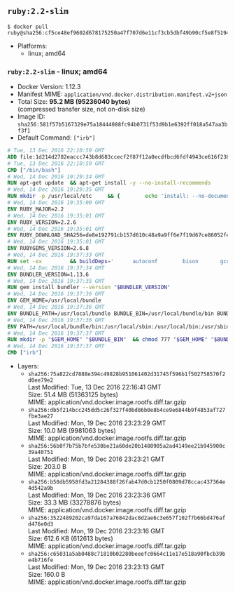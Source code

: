 ## `ruby:2.2-slim`

```console
$ docker pull ruby@sha256:cf5ce48ef9602d678175250a47f707d6e11cf3cb5dbf49b90cf5e8f519422419
```

-	Platforms:
	-	linux; amd64

### `ruby:2.2-slim` - linux; amd64

-	Docker Version: 1.12.3
-	Manifest MIME: `application/vnd.docker.distribution.manifest.v2+json`
-	Total Size: **95.2 MB (95236040 bytes)**  
	(compressed transfer size, not on-disk size)
-	Image ID: `sha256:581f57b5167329e75a18444088fc94b0731f53d9b1e6392ff018a547aa3bf3f1`
-	Default Command: `["irb"]`

```dockerfile
# Tue, 13 Dec 2016 22:10:59 GMT
ADD file:1d214d2782eaccc743b8d683ccecf2f87f12a0ecdfbcd6fdf4943ce616f23870 in / 
# Tue, 13 Dec 2016 22:10:59 GMT
CMD ["/bin/bash"]
# Wed, 14 Dec 2016 19:29:34 GMT
RUN apt-get update 	&& apt-get install -y --no-install-recommends 		bzip2 		ca-certificates 		libffi-dev 		libgdbm3 		libssl-dev 		libyaml-dev 		procps 		zlib1g-dev 	&& rm -rf /var/lib/apt/lists/*
# Wed, 14 Dec 2016 19:29:35 GMT
RUN mkdir -p /usr/local/etc 	&& { 		echo 'install: --no-document'; 		echo 'update: --no-document'; 	} >> /usr/local/etc/gemrc
# Wed, 14 Dec 2016 19:35:00 GMT
ENV RUBY_MAJOR=2.2
# Wed, 14 Dec 2016 19:35:01 GMT
ENV RUBY_VERSION=2.2.6
# Wed, 14 Dec 2016 19:35:01 GMT
ENV RUBY_DOWNLOAD_SHA256=de8e192791cb157d610c48a9a9ff6e7f19d67ce86052feae62b82e3682cc675f
# Wed, 14 Dec 2016 19:35:01 GMT
ENV RUBYGEMS_VERSION=2.6.8
# Wed, 14 Dec 2016 19:37:33 GMT
RUN set -ex 		&& buildDeps=' 		autoconf 		bison 		gcc 		libbz2-dev 		libgdbm-dev 		libglib2.0-dev 		libncurses-dev 		libreadline-dev 		libxml2-dev 		libxslt-dev 		make 		ruby 		wget 	' 	&& apt-get update 	&& apt-get install -y --no-install-recommends $buildDeps 	&& rm -rf /var/lib/apt/lists/* 		&& wget -O ruby.tar.gz "https://cache.ruby-lang.org/pub/ruby/${RUBY_MAJOR%-rc}/ruby-$RUBY_VERSION.tar.gz" 	&& echo "$RUBY_DOWNLOAD_SHA256 *ruby.tar.gz" | sha256sum -c - 		&& mkdir -p /usr/src/ruby 	&& tar -xzf ruby.tar.gz -C /usr/src/ruby --strip-components=1 	&& rm ruby.tar.gz 		&& cd /usr/src/ruby 		&& { 		echo '#define ENABLE_PATH_CHECK 0'; 		echo; 		cat file.c; 	} > file.c.new 	&& mv file.c.new file.c 		&& autoconf 	&& ./configure --disable-install-doc --enable-shared 	&& make -j"$(nproc)" 	&& make install 		&& apt-get purge -y --auto-remove $buildDeps 	&& cd / 	&& rm -r /usr/src/ruby 		&& gem update --system "$RUBYGEMS_VERSION"
# Wed, 14 Dec 2016 19:37:34 GMT
ENV BUNDLER_VERSION=1.13.6
# Wed, 14 Dec 2016 19:37:35 GMT
RUN gem install bundler --version "$BUNDLER_VERSION"
# Wed, 14 Dec 2016 19:37:36 GMT
ENV GEM_HOME=/usr/local/bundle
# Wed, 14 Dec 2016 19:37:36 GMT
ENV BUNDLE_PATH=/usr/local/bundle BUNDLE_BIN=/usr/local/bundle/bin BUNDLE_SILENCE_ROOT_WARNING=1 BUNDLE_APP_CONFIG=/usr/local/bundle
# Wed, 14 Dec 2016 19:37:36 GMT
ENV PATH=/usr/local/bundle/bin:/usr/local/sbin:/usr/local/bin:/usr/sbin:/usr/bin:/sbin:/bin
# Wed, 14 Dec 2016 19:37:37 GMT
RUN mkdir -p "$GEM_HOME" "$BUNDLE_BIN" 	&& chmod 777 "$GEM_HOME" "$BUNDLE_BIN"
# Wed, 14 Dec 2016 19:37:37 GMT
CMD ["irb"]
```

-	Layers:
	-	`sha256:75a822cd7888e394c49828b951061402d31745f596b1f502758570f2d0ee79e2`  
		Last Modified: Tue, 13 Dec 2016 22:16:41 GMT  
		Size: 51.4 MB (51363125 bytes)  
		MIME: application/vnd.docker.image.rootfs.diff.tar.gzip
	-	`sha256:db5f214bcc245dd5c26f327f40bd86b0e8b4ce9e6844b9f4853af727fbe3ae27`  
		Last Modified: Mon, 19 Dec 2016 23:23:29 GMT  
		Size: 10.0 MB (9981063 bytes)  
		MIME: application/vnd.docker.image.rootfs.diff.tar.gzip
	-	`sha256:56b0f7b75b7bfe530be21a60de20b1480905a2ad4149ee21b945900c39a40751`  
		Last Modified: Mon, 19 Dec 2016 23:23:21 GMT  
		Size: 203.0 B  
		MIME: application/vnd.docker.image.rootfs.diff.tar.gzip
	-	`sha256:b50db5958fd3a21284388f26fab47d0cb1250f0809d78ccac437364e4d542a9b`  
		Last Modified: Mon, 19 Dec 2016 23:23:36 GMT  
		Size: 33.3 MB (33278876 bytes)  
		MIME: application/vnd.docker.image.rootfs.diff.tar.gzip
	-	`sha256:3522489202ca97da167a76842dac8d2ae6c3e657f102f7b66bd476afd476e0d3`  
		Last Modified: Mon, 19 Dec 2016 23:23:16 GMT  
		Size: 612.6 KB (612613 bytes)  
		MIME: application/vnd.docker.image.rootfs.diff.tar.gzip
	-	`sha256:c65031a5ab0488c71810b02280beeefc0664c11e17e518a90fbcb39be4b716fe`  
		Last Modified: Mon, 19 Dec 2016 23:23:13 GMT  
		Size: 160.0 B  
		MIME: application/vnd.docker.image.rootfs.diff.tar.gzip
